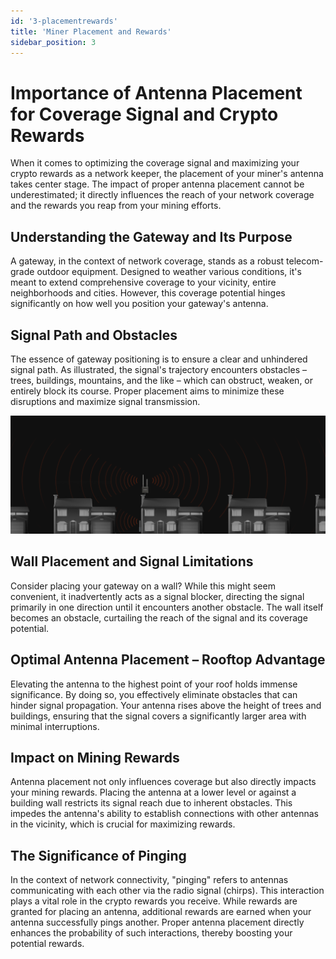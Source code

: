 ```yaml
---
id: '3-placementrewards'
title: 'Miner Placement and Rewards'
sidebar_position: 3
---
```


# Importance of Antenna Placement for Coverage Signal and Crypto Rewards

When it comes to optimizing the coverage signal and maximizing your crypto rewards as a network keeper, the placement of your miner's antenna takes center stage. The impact of proper antenna placement cannot be underestimated; it directly influences the reach of your network coverage and the rewards you reap from your mining efforts.

## Understanding the Gateway and Its Purpose

A gateway, in the context of network coverage, stands as a robust telecom-grade outdoor equipment. Designed to weather various conditions, it's meant to extend comprehensive coverage to your vicinity, entire neighborhoods and cities. However, this coverage potential hinges significantly on how well you position your gateway's antenna.

## Signal Path and Obstacles
The essence of gateway positioning is to ensure a clear and unhindered signal path. As illustrated, the signal's trajectory encounters obstacles – trees, buildings, mountains, and the like – which can obstruct, weaken, or entirely block its course. Proper placement aims to minimize these disruptions and maximize signal transmission.

![Signal](signalstrength.png)

## Wall Placement and Signal Limitations

Consider placing your gateway on a wall? While this might seem convenient, it inadvertently acts as a signal blocker, directing the signal primarily in one direction until it encounters another obstacle. The wall itself becomes an obstacle, curtailing the reach of the signal and its coverage potential.

## Optimal Antenna Placement – Rooftop Advantage

Elevating the antenna to the highest point of your roof holds immense significance. By doing so, you effectively eliminate obstacles that can hinder signal propagation. Your antenna rises above the height of trees and buildings, ensuring that the signal covers a significantly larger area with minimal interruptions.

## Impact on Mining Rewards

Antenna placement not only influences coverage but also directly impacts your mining rewards. Placing the antenna at a lower level or against a building wall restricts its signal reach due to inherent obstacles. This impedes the antenna's ability to establish connections with other antennas in the vicinity, which is crucial for maximizing rewards.

## The Significance of Pinging

In the context of network connectivity, "pinging" refers to antennas communicating with each other via the radio signal (chirps). This interaction plays a vital role in the crypto rewards you receive. While rewards are granted for placing an antenna, additional rewards are earned when your antenna successfully pings another. Proper antenna placement directly enhances the probability of such interactions, thereby boosting your potential rewards.

